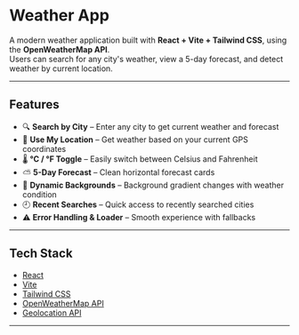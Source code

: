 # Weather App

A modern weather application built with **React + Vite + Tailwind CSS**, using the **OpenWeatherMap API**.  
Users can search for any city's weather, view a 5-day forecast, and detect weather by current location.

---

## Features

- 🔍 **Search by City** – Enter any city to get current weather and forecast
- 📍 **Use My Location** – Get weather based on your current GPS coordinates
- 🌡️ **°C / °F Toggle** – Easily switch between Celsius and Fahrenheit
- ⛅ **5-Day Forecast** – Clean horizontal forecast cards
- 🌈 **Dynamic Backgrounds** – Background gradient changes with weather condition
- 🕘 **Recent Searches** – Quick access to recently searched cities
- ⚠️ **Error Handling & Loader** – Smooth experience with fallbacks

---

## Tech Stack

- [React](https://reactjs.org/)
- [Vite](https://vitejs.dev/)
- [Tailwind CSS](https://tailwindcss.com/)
- [OpenWeatherMap API](https://openweathermap.org/api)
- [Geolocation API](https://developer.mozilla.org/en-US/docs/Web/API/Geolocation_API)

---
